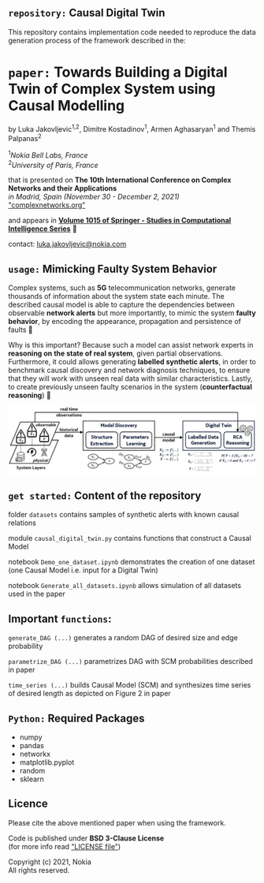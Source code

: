 ## `repository:` Causal Digital Twin

This repository contains implementation code needed to reproduce the data generation process of the framework described in the:

# `paper:` Towards Building a Digital Twin of Complex System using Causal Modelling
by Luka Jakovljevic<sup>1,2</sup>, Dimitre Kostadinov<sup>1</sup>, Armen Aghasaryan<sup>1</sup> and Themis Palpanas<sup>2</sup>

<sup>1</sup>*Nokia Bell Labs, France*\
<sup>2</sup>*University of Paris, France*

that is presented on **The 10th International Conference on Complex Networks and their Applications**\
*in Madrid, Spain (November 30 - December 2, 2021)* ["complexnetworks.org"](https://complexnetworks.org/)

and appears in [**Volume 1015 of Springer - Studies in Computational Intelligence Series**](https://link.springer.com/chapter/10.1007/978-3-030-93409-5_40) 📘

contact: luka.jakovljevic@nokia.com

## `usage:` Mimicking Faulty System Behavior

Complex systems, such as **5G** telecommunication networks, generate thousands of information about the system state each minute.
The described causal model is able to capture the dependencies between observable **network alerts** but more importantly,
to mimic the system **faulty behavior**, by encoding the appearance, propagation and persistence of faults 🤖

Why is this important? Because such a model can assist network experts in **reasoning on the state of real system**, given partial observations.
Furthermore, it could allows generating **labelled synthetic alerts**, in order to benchmark causal discovery and
network diagnosis techniques, to ensure that they will work with unseen real data with similar characteristics.
Lastly, to create previously unseen faulty scenarios in the system (**counterfactual reasoning**) 🧠

![alt text](https://github.com/nokia/causal-digital-twin/blob/main/causal_digital_twin.JPG)

## `get started:` Content of the repository
folder `datasets` contains samples of synthetic alerts with known causal relations

module `causal_digital_twin.py` contains functions that construct a Causal Model

notebook `Demo_one_dataset.ipynb` demonstrates the creation of one dataset (one Causal Model i.e. input for a Digital Twin)

notebook `Generate_all_datasets.ipynb` allows simulation of all datasets used in the paper

## Important `functions`:
`generate_DAG (...)` generates a random DAG of desired size and edge probability 

`parametrize_DAG (...)` parametrizes DAG with SCM probabilities described in paper

`time_series (...)` builds Causal Model (SCM) and synthesizes time series of desired length as depicted on Figure 2 in paper

## `Python:` Required Packages
* numpy
* pandas
* networkx
* matplotlib.pyplot
* random
* sklearn

## Licence
Please cite the above mentioned paper when using the framework.

Code is published under 
**BSD 3-Clause License**<br>
(for more info read ["LICENSE file"](https://github.com/nokia/causal-digital-twin/blob/main/LICENSE))

Copyright (c) 2021, Nokia<br>
All rights reserved.
